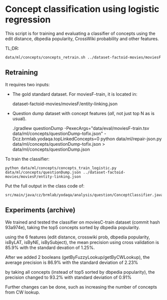 Concept classification using logistic regression
================================================

This script is for training and evaluating a classifier of concepts using the edit distance, dbpedia popularity, CrossWiki probability and other features.

TL;DR:

	data/ml/concepts/concepts_retrain.sh ../dataset-factoid-movies/moviesF

Retraining
----------

It requires two inputs:

  * The gold standard dataset. For moviesF-train, it is located in:

	dataset-factoid-movies/moviesF/entity-linking.json

  * Question dump dataset with concept features (*all*, not just top N as is usual).

	./gradlew questionDump -PexecArgs="data/eval/moviesF-train.tsv data/ml/concepts/questionDump-tofix.json" -Dcz.brmlab.yodaqa.topLinkedConcepts=0
	python data/ml/repair-json.py data/ml/concepts/questionDump-tofix.json > data/ml/concepts/questionDump.json

To train the classifier:

	python data/ml/concepts/concepts_train_logistic.py data/ml/concepts/questionDump.json ../dataset-factoid-movies/moviesF/entity-linking.json

Put the full output in the class code of:

	src/main/java/cz/brmlab/yodaqa/analysis/question/ConceptClassifier.java

Experiments (archive)
---------------------

We trained and tested the classifier on moviesC-train dataset (commit hash 93a974e), taking the top5 concepts sorted by dbpedia popularity.

using the 6 features (edit distance, crosswiki prob, dbpedia popularity, isByLAT, isByNE, isBySubject), the mean precision using cross validation is 85.9% with the standard devation of 1.25%.

After we added 2 booleans (getByFuzzyLookup/getByCWLookup), the average precision is 86.9% with the standard deviation of 2.23%

by taking all concepts (instead of top5 sorted by dbpedia popularity), the precision changed to 93.2% with standard deviation of 0.91%

Further changes can be done, such as increasing the number of concepts from CW lookup.
